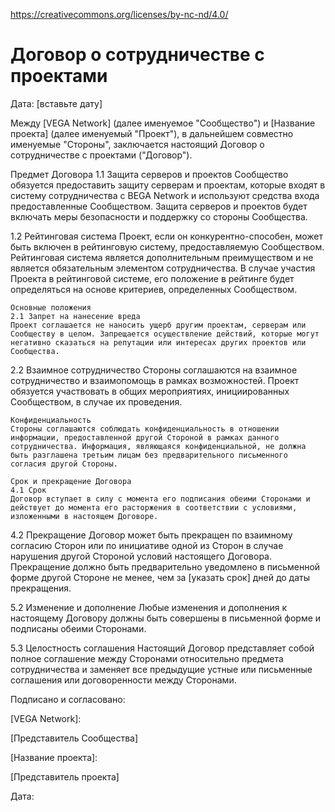 https://creativecommons.org/licenses/by-nc-nd/4.0/

# Договор о сотрудничестве с проектами

Дата: [вставьте дату]

Между [VEGA Network] (далее именуемое "Сообщество") и [Название проекта] (далее именуемый "Проект"), в дальнейшем совместно именуемые "Стороны", заключается настоящий Договор о сотрудничестве с проектами ("Договор").

Предмет Договора
1.1 Защита серверов и проектов
Сообщество обязуется предоставить защиту серверам и проектам, которые входят в систему сотрудничества с ВEGA Network и используют средства входа предоставленные Сообществом. Защита серверов и проектов будет включать меры безопасности и поддержку со стороны Сообщества.

1.2 Рейтинговая система
Проект, если он конкурентно-способен, может быть включен в рейтинговую систему, предоставляемую Сообществом. Рейтинговая система является дополнительным преимуществом и не является обязательным элементом сотрудничества. В случае участия Проекта в рейтинговой системе, его положение в рейтинге будет определяться на основе критериев, определенных Сообществом.

    Основные положения
    2.1 Запрет на нанесение вреда
    Проект соглашается не наносить ущерб другим проектам, серверам или Сообществу в целом. Запрещается осуществление действий, которые могут негативно сказаться на репутации или интересах других проектов или Сообщества.

2.2 Взаимное сотрудничество
Стороны соглашаются на взаимное сотрудничество и взаимопомощь в рамках возможностей. Проект обязуется участвовать в общих мероприятиях, инициированных Сообществом, в случае их проведения.

    Конфиденциальность
    Стороны соглашаются соблюдать конфиденциальность в отношении информации, предоставленной другой Стороной в рамках данного сотрудничества. Информация, являющаяся конфиденциальной, не должна быть разглашена третьим лицам без предварительного письменного согласия другой Стороны.

    Срок и прекращение Договора
    4.1 Срок
    Договор вступает в силу с момента его подписания обеими Сторонами и действует до момента его расторжения в соответствии с условиями, изложенными в настоящем Договоре.

4.2 Прекращение
Договор может быть прекращен по взаимному согласию Сторон или по инициативе одной из Сторон в случае нарушения другой Стороной условий настоящего Договора. Прекращение должно быть предварительно уведомлено в письменной форме другой Стороне не менее, чем за [указать срок] дней до даты прекращения.

5.2 Изменение и дополнение
Любые изменения и дополнения к настоящему Договору должны быть совершены в письменной форме и подписаны обеими Сторонами.

5.3 Целостность соглашения
Настоящий Договор представляет собой полное соглашение между Сторонами относительно предмета сотрудничества и заменяет все предыдущие устные или письменные соглашения или договоренности между Сторонами.

Подписано и согласовано:

[VEGA Network]:

[Представитель Сообщества]

[Название проекта]:

[Представитель проекта]

Дата: